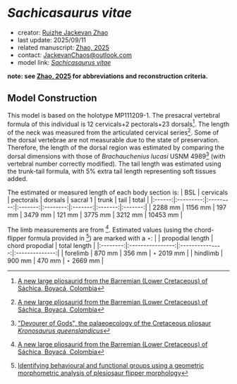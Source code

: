 # *Sachicasaurus vitae*

- creator: [Ruizhe Jackevan Zhao](https://orcid.org/0009-0001-4869-3008) 
- last update: 2025/09/11
- related manuscript: [Zhao, 2025](https://doi.org/10.1101/2024.02.15.578844)
- contact: JackevanChaos@outlook.com
- model link: [*Sachicasaurus vitae*](https://github.com/Pliosaurus-kevani/Mundus-Cyclus/blob/main/Plesiosauria/Sachicasaurus%20vitae/Sachicasaurus%20vitae.pdf)

**note: see [Zhao, 2025](https://doi.org/10.1101/2024.02.15.578844) for abbreviations and reconstruction criteria.**

## Model Construction

This model is based on the holotype MP111209-1. The presacral vertebral
formula of this individual is 12 cervicals+2 pectorals+23 dorsals[^1].
The length of the neck was measured from
the articulated cervical series[^1]. Some of the dorsal vertebrae are not measurable due to the state
of preservation. Therefore, the length of the dorsal region was estimated by comparing the dorsal
dimensions with those of *Brachauchenius lucasi* USNM 4989[^2] (with vertebral number correctly
modified). The tail length was estimated using the trunk-tail formula, with 5% extra tail length representing soft tissues
added.

The estimated or measured length of each body section is:
| BSL    | cervicals | pectorals | dorsals | sacral 1 | trunk   | tail   | total   |
|:------:|:---------:|:---------:|:-------:|:--------:|:-------:|:-------:|:-------:|
| 2288 mm | 1156 mm   | 197 mm    | 3479 mm | 121 mm    | 3775 mm | 3212 mm | 10453 mm |

The limb measurements are from [^1]. Estimated values (using the chord-flipper formula provided in [^3]) are marked
with a $\star$:
|          | propodial length | chord propodial | total length   |
|:--------:|:----------------:|:---------------:|:--------------:|
| forelimb | 870 mm           | 356 mm          | $\star$ 2019 mm |
| hindlimb | 900 mm           | 470 mm          | $\star$ 2669 mm |


[^1]: [A new large pliosaurid from the Barremian (Lower Cretaceous) of Sáchica, Boyacá, Colombia](http://scielo.org.co/scielo.php?script=sci_arttext&pid=S1794-61902018000400223)
[^2]: ["Devourer of Gods", the palaeoecology of the Cretaceous pliosaur *Kronosaurus queenslandicus*](https://ogma.newcastle.edu.au/vital/access/manager/Repository/uon:12164)
[^3]: [Identifying behavioural and functional groups using a geometric morphometric analysis of plesiosaur flipper morphology](https://research.manchester.ac.uk/en/studentTheses/identifying-behavioural-and-functional-groups-using-a-geometric-m)
